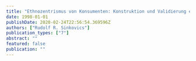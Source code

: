```yaml
---
title: "Ethnozentrismus von Konsumenten: Konstruktion und Validierung eines Meßansatzes"
date: 1998-01-01
publishDate: 2020-02-24T22:56:54.369596Z
authors: ["Rudolf R. Sinkovics"]
publication_types: ["7"]
abstract: ""
featured: false
publication: ""
---
```


